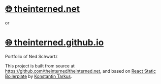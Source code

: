 # [🌐 theinterned.net](http://theinterned.net)

or

# [🌐 theinterned.github.io](http://theinterned.github.io)


Portfolio of Ned Schwartz

This project is built from source at https://github.com/theinterned/theinterned.net, and based on [React Static Boilerplate](https://github.com/koistya/react-static-boilerplate) by [Konstantin Tarkus](https://github.com/koistya).
